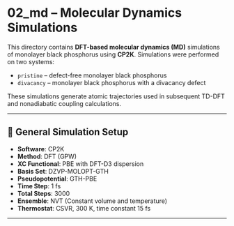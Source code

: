 # 02_md – Molecular Dynamics Simulations

This directory contains **DFT-based molecular dynamics (MD)** simulations of monolayer black phosphorus using **CP2K**. Simulations were performed on two systems:

- `pristine` – defect-free monolayer black phosphorus
- `divacancy` – monolayer black phosphorus with a divacancy defect

These simulations generate atomic trajectories used in subsequent TD-DFT and nonadiabatic coupling calculations.

---

## 🧪 General Simulation Setup

- **Software**: CP2K
- **Method**: DFT (GPW)
- **XC Functional**: PBE with DFT-D3 dispersion
- **Basis Set**: DZVP-MOLOPT-GTH
- **Pseudopotential**: GTH-PBE
- **Time Step**: 1 fs
- **Total Steps**: 3000
- **Ensemble**: NVT (Constant volume and temperature)
- **Thermostat**: CSVR, 300 K, time constant 15 fs

---


